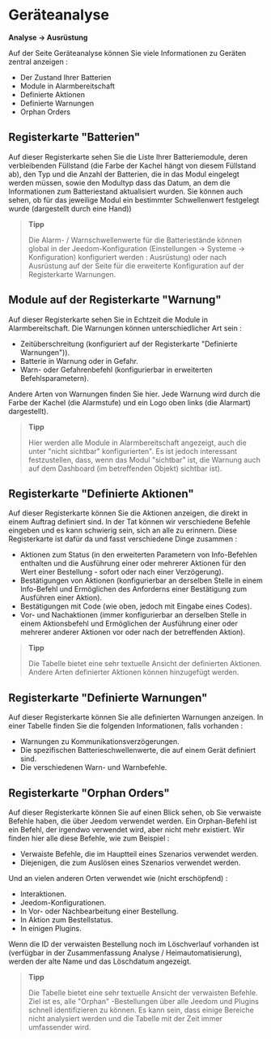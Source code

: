 # Geräteanalyse

**Analyse → Ausrüstung**

Auf der Seite Geräteanalyse können Sie viele Informationen zu Geräten zentral anzeigen :

- Der Zustand Ihrer Batterien
- Module in Alarmbereitschaft
- Definierte Aktionen
- Definierte Warnungen
- Orphan Orders

## Registerkarte &quot;Batterien&quot;

Auf dieser Registerkarte sehen Sie die Liste Ihrer Batteriemodule, deren verbleibenden Füllstand (die Farbe der Kachel hängt von diesem Füllstand ab), den Typ und die Anzahl der Batterien, die in das Modul eingelegt werden müssen, sowie den Modultyp dass das Datum, an dem die Informationen zum Batteriestand aktualisiert wurden. Sie können auch sehen, ob für das jeweilige Modul ein bestimmter Schwellenwert festgelegt wurde (dargestellt durch eine Hand))

> **Tipp**
>
> Die Alarm- / Warnschwellenwerte für die Batteriestände können global in der Jeedom-Konfiguration (Einstellungen → Systeme → Konfiguration) konfiguriert werden : Ausrüstung) oder nach Ausrüstung auf der Seite für die erweiterte Konfiguration auf der Registerkarte Warnungen.

## Module auf der Registerkarte &quot;Warnung&quot;

Auf dieser Registerkarte sehen Sie in Echtzeit die Module in Alarmbereitschaft. Die Warnungen können unterschiedlicher Art sein :

- Zeitüberschreitung (konfiguriert auf der Registerkarte "Definierte Warnungen")).
- Batterie in Warnung oder in Gefahr.
- Warn- oder Gefahrenbefehl (konfigurierbar in erweiterten Befehlsparametern).

Andere Arten von Warnungen finden Sie hier.
Jede Warnung wird durch die Farbe der Kachel (die Alarmstufe) und ein Logo oben links (die Alarmart) dargestellt).

> **Tipp**
>
> Hier werden alle Module in Alarmbereitschaft angezeigt, auch die unter "nicht sichtbar" konfigurierten". Es ist jedoch interessant festzustellen, dass, wenn das Modul "sichtbar" ist, die Warnung auch auf dem Dashboard (im betreffenden Objekt) sichtbar ist).

## Registerkarte &quot;Definierte Aktionen&quot;

Auf dieser Registerkarte können Sie die Aktionen anzeigen, die direkt in einem Auftrag definiert sind. In der Tat können wir verschiedene Befehle eingeben und es kann schwierig sein, sich an alle zu erinnern. Diese Registerkarte ist dafür da und fasst verschiedene Dinge zusammen :

- Aktionen zum Status (in den erweiterten Parametern von Info-Befehlen enthalten und die Ausführung einer oder mehrerer Aktionen für den Wert einer Bestellung - sofort oder nach einer Verzögerung).
- Bestätigungen von Aktionen (konfigurierbar an derselben Stelle in einem Info-Befehl und Ermöglichen des Anforderns einer Bestätigung zum Ausführen einer Aktion).
- Bestätigungen mit Code (wie oben, jedoch mit Eingabe eines Codes).
- Vor- und Nachaktionen (immer konfigurierbar an derselben Stelle in einem Aktionsbefehl und Ermöglichen der Ausführung einer oder mehrerer anderer Aktionen vor oder nach der betreffenden Aktion).

> **Tipp**
>
> Die Tabelle bietet eine sehr textuelle Ansicht der definierten Aktionen. Andere Arten definierter Aktionen können hinzugefügt werden.

## Registerkarte &quot;Definierte Warnungen&quot;

Auf dieser Registerkarte können Sie alle definierten Warnungen anzeigen. In einer Tabelle finden Sie die folgenden Informationen, falls vorhanden :

- Warnungen zu Kommunikationsverzögerungen.
- Die spezifischen Batterieschwellenwerte, die auf einem Gerät definiert sind.
- Die verschiedenen Warn- und Warnbefehle.

## Registerkarte &quot;Orphan Orders&quot;

Auf dieser Registerkarte können Sie auf einen Blick sehen, ob Sie verwaiste Befehle haben, die über Jeedom verwendet werden. Ein Orphan-Befehl ist ein Befehl, der irgendwo verwendet wird, aber nicht mehr existiert. Wir finden hier alle diese Befehle, wie zum Beispiel :

- Verwaiste Befehle, die im Hauptteil eines Szenarios verwendet werden.
- Diejenigen, die zum Auslösen eines Szenarios verwendet werden.

Und an vielen anderen Orten verwendet wie (nicht erschöpfend) :

- Interaktionen.
- Jeedom-Konfigurationen.
- In Vor- oder Nachbearbeitung einer Bestellung.
- In Aktion zum Bestellstatus.
- In einigen Plugins.

Wenn die ID der verwaisten Bestellung noch im Löschverlauf vorhanden ist (verfügbar in der Zusammenfassung Analyse / Heimautomatisierung), werden der alte Name und das Löschdatum angezeigt.

> **Tipp**
>
> Die Tabelle bietet eine sehr textuelle Ansicht der verwaisten Befehle. Ziel ist es, alle &quot;Orphan&quot; -Bestellungen über alle Jeedom und Plugins schnell identifizieren zu können. Es kann sein, dass einige Bereiche nicht analysiert werden und die Tabelle mit der Zeit immer umfassender wird.
